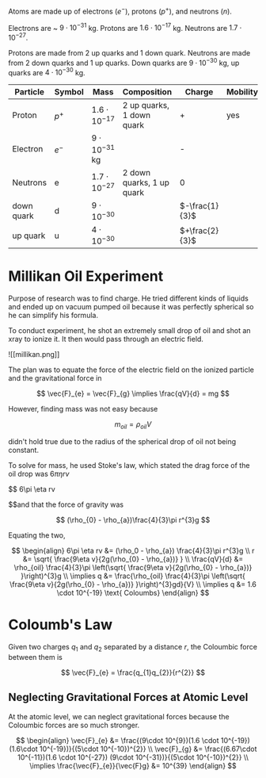 Atoms are made up of electrons ($e^{-}$), protons ($p^{+}$), and neutrons ($n$).

Electrons are ~ $9\cdot 10^{-31}$ kg. Protons are $1.6\cdot 10^{-17}$ kg. Neutrons are $1.7 \cdot 10^{-27}$.

Protons are made from 2 up quarks and 1 down quark. Neutrons are made from 2 down quarks and 1 up quarks. Down quarks are $9\cdot 10^{-30}$ kg, up quarks are $4 \cdot 10^{-30}$ kg.

| Particle   | Symbol  | Mass                 | Composition               | Charge         | Mobility |
| ---------- | ------- | -------------------- | ------------------------- | -------------- | -------- |
| Proton     | $p^{+}$ | $1.6\cdot10^{-17}$   | 2 up quarks, 1 down quark | +              | yes      |
| Electron   | $e^{-}$ | $9\cdot 10^{-31}$ kg |                           | -              |          |
| Neutrons   | e       | $1.7\cdot 10^{-27}$  | 2 down quarks, 1 up quark | 0              |          |
| down quark | d       | $9\cdot 10^{-30}$    |                           | $-\frac{1}{3}$ |          |
| up quark   | u       | $4\cdot 10^{-30}$    |                           | $+\frac{2}{3}$ |          |

# Millikan Oil Experiment

Purpose of research was to find charge. He tried different kinds of liquids and ended up on vacuum pumped oil because it was perfectly spherical so he can simplify his formula.

To conduct experiment, he shot an extremely small drop of oil and shot an xray to ionize it. It then would pass through an electric field.

![[millikan.png]]

The plan was to equate the force of the electric field on the ionized particle and the gravitational force in 

$$
\vec{F}_{e} = \vec{F}_{g} \implies \frac{qV}{d} = mg
$$

However, finding mass was not easy because 

$$
m_{oil} = \rho_{oil} V
$$

didn't hold true due to the radius of the spherical drop of oil not being constant.

To solve for mass, he used Stoke's law, which stated the drag force of the oil drop was $6\pi \eta rv$

$$
6\pi \eta rv

$$and that the force of gravity was 

$$
(\rho_{0} - \rho_{a})\frac{4}{3}\pi r^{3}g
$$ 

Equating the two,

$$
\begin{align}
6\pi \eta rv &= (\rho_0 - \rho_{a}) \frac{4}{3}\pi r^{3}g \\
r &= \sqrt{ \frac{9\eta v}{2g(\rho_{0} - \rho_{a})} } \\
\frac{qV}{d} &= \rho_{oil} \frac{4}{3}\pi \left(\sqrt{ \frac{9\eta v}{2g(\rho_{0} - \rho_{a})} }\right)^{3}g \\
\implies q &= \frac{\rho_{oil} \frac{4}{3}\pi \left(\sqrt{ \frac{9\eta v}{2g(\rho_{0} - \rho_{a})} }\right)^{3}gd}{V} \\
\implies q &= 1.6 \cdot 10^{-19} \text{ Coloumbs}
\end{align}
$$

# Coloumb's Law

Given two charges $q_{1}$ and $q_{2}$ separated by a distance $r$, the Coloumbic force between them is

$$
\vec{F}_{e} = \frac{q_{1}q_{2}}{r^{2}}
$$

## Neglecting Gravitational Forces at Atomic Level

At the atomic level, we can neglect gravitational forces because the Coloumbic forces are so much stronger.

$$
\begin{align}
\vec{F}_{e} &= \frac{(9\cdot 10^{9})(1.6 \cdot 10^{-19}) (1.6\cdot 10^{-19})}{(5\cdot 10^{-10})^{2}} \\
\vec{F}_{g} &= \frac{(6.67\cdot 10^{-11})(1.6 \cdot 10^{-27}) (9\cdot 10^{-31})}{(5\cdot 10^{-10})^{2}} \\
\implies \frac{\vec{F}_{e}}{\vec{F}g} &= 10^{39}
\end{align}
$$
